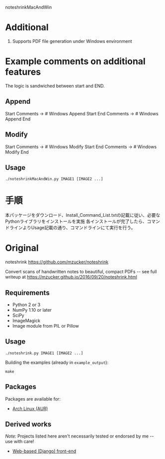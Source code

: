 noteshrinkMacAndWin
# Additional
1. Supports PDF file generation under Windows environment

# Example comments on additional features
  The logic is sandwiched between start and END.
## Append
  Start Comments → # Windows Append Start
  End Comments   → # Windows Append End

## Modify
  Start Comments → # Windows Modify Start
  End Comments   → # Windows Modify End

## Usage
```
./noteshrinkMacAndWin.py IMAGE1 [IMAGE2 ...]
```

# 手順
本パッケージをダウンロード、Install_Command_List.txtの記載に従い、必要なPythonライブラリをインストールを実施
各インストールが完了したら、コマンドラインよりUsage記載の通り、コマンドラインにて実行を行う。

# Original
noteshrink
https://github.com/mzucker/noteshrink

Convert scans of handwritten notes to beautiful, compact PDFs -- see full writeup at <https://mzucker.github.io/2016/09/20/noteshrink.html>

## Requirements

 - Python 2 or 3
 - NumPy 1.10 or later
 - SciPy
 - ImageMagick
 - Image module from PIL or Pillow

## Usage

```
./noteshrink.py IMAGE1 [IMAGE2 ...]
```

Building the examples (already in `example_output`):

```
make
```

## Packages
Packages are available for:
 - [Arch Linux (AUR)](https://aur.archlinux.org/packages/noteshrink/)
 
## Derived works

*Note:* Projects listed here aren't necessarily tested or endorsed by me -- use with care!

  - [Web-based (Django) front-end](https://github.com/delneg/noteshrinker-django)
